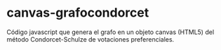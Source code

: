 canvas-grafocondorcet
=====================

Código javascript que genera el grafo en un objeto canvas (HTML5) del método Condorcet-Schulze de votaciones preferenciales.